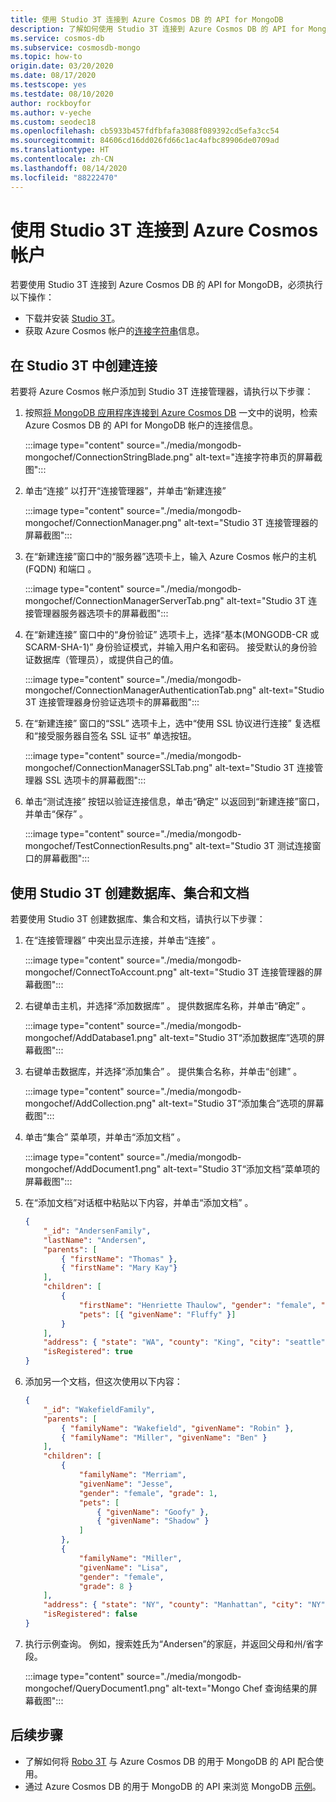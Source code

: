 ```yaml
---
title: 使用 Studio 3T 连接到 Azure Cosmos DB 的 API for MongoDB
description: 了解如何使用 Studio 3T 连接到 Azure Cosmos DB 的 API for MongoDB。
ms.service: cosmos-db
ms.subservice: cosmosdb-mongo
ms.topic: how-to
origin.date: 03/20/2020
ms.date: 08/17/2020
ms.testscope: yes
ms.testdate: 08/10/2020
author: rockboyfor
ms.author: v-yeche
ms.custom: seodec18
ms.openlocfilehash: cb5933b457fdfbfafa3088f089392cd5efa3cc54
ms.sourcegitcommit: 84606cd16dd026fd66c1ac4afbc89906de0709ad
ms.translationtype: HT
ms.contentlocale: zh-CN
ms.lasthandoff: 08/14/2020
ms.locfileid: "88222470"
---
```

# <a name="connect-to-an-azure-cosmos-account-using-studio-3t"></a>使用 Studio 3T 连接到 Azure Cosmos 帐户

若要使用 Studio 3T 连接到 Azure Cosmos DB 的 API for MongoDB，必须执行以下操作：

* 下载并安装 [Studio 3T](https://studio3t.com/)。
* 获取 Azure Cosmos 帐户的[连接字符串](connect-mongodb-account.md)信息。

## <a name="create-the-connection-in-studio-3t"></a>在 Studio 3T 中创建连接

若要将 Azure Cosmos 帐户添加到 Studio 3T 连接管理器，请执行以下步骤：

1. 按照[将 MongoDB 应用程序连接到 Azure Cosmos DB](connect-mongodb-account.md) 一文中的说明，检索 Azure Cosmos DB 的 API for MongoDB 帐户的连接信息。

    :::image type="content" source="./media/mongodb-mongochef/ConnectionStringBlade.png" alt-text="连接字符串页的屏幕截图":::

2. 单击“连接”  以打开“连接管理器”，并单击“新建连接” 

    :::image type="content" source="./media/mongodb-mongochef/ConnectionManager.png" alt-text="Studio 3T 连接管理器的屏幕截图":::
3. 在“新建连接”窗口中的“服务器”选项卡上，输入 Azure Cosmos 帐户的主机 (FQDN) 和端口   。

    :::image type="content" source="./media/mongodb-mongochef/ConnectionManagerServerTab.png" alt-text="Studio 3T 连接管理器服务器选项卡的屏幕截图":::
4. 在“新建连接”  窗口中的“身份验证”  选项卡上，选择“基本(MONGODB-CR 或 SCARM-SHA-1)”  身份验证模式，并输入用户名和密码。  接受默认的身份验证数据库（管理员），或提供自己的值。

    :::image type="content" source="./media/mongodb-mongochef/ConnectionManagerAuthenticationTab.png" alt-text="Studio 3T 连接管理器身份验证选项卡的屏幕截图":::
5. 在“新建连接”  窗口的“SSL”  选项卡上，选中“使用 SSL 协议进行连接”  复选框和“接受服务器自签名 SSL 证书”  单选按钮。

    :::image type="content" source="./media/mongodb-mongochef/ConnectionManagerSSLTab.png" alt-text="Studio 3T 连接管理器 SSL 选项卡的屏幕截图":::
6. 单击“测试连接”  按钮以验证连接信息，单击“确定”  以返回到“新建连接”窗口，并单击“保存”  。

    :::image type="content" source="./media/mongodb-mongochef/TestConnectionResults.png" alt-text="Studio 3T 测试连接窗口的屏幕截图":::

## <a name="use-studio-3t-to-create-a-database-collection-and-documents"></a>使用 Studio 3T 创建数据库、集合和文档
若要使用 Studio 3T 创建数据库、集合和文档，请执行以下步骤：

1. 在“连接管理器”  中突出显示连接，并单击“连接”  。

    :::image type="content" source="./media/mongodb-mongochef/ConnectToAccount.png" alt-text="Studio 3T 连接管理器的屏幕截图":::
2. 右键单击主机，并选择“添加数据库”  。  提供数据库名称，并单击“确定”  。

    :::image type="content" source="./media/mongodb-mongochef/AddDatabase1.png" alt-text="Studio 3T“添加数据库”选项的屏幕截图":::
3. 右键单击数据库，并选择“添加集合”  。  提供集合名称，并单击“创建”  。

    :::image type="content" source="./media/mongodb-mongochef/AddCollection.png" alt-text="Studio 3T“添加集合”选项的屏幕截图":::
4. 单击“集合”  菜单项，并单击“添加文档”  。

    :::image type="content" source="./media/mongodb-mongochef/AddDocument1.png" alt-text="Studio 3T“添加文档”菜单项的屏幕截图":::
5. 在“添加文档”对话框中粘贴以下内容，并单击“添加文档”  。

    ```json
    {
        "_id": "AndersenFamily",
        "lastName": "Andersen",
        "parents": [
            { "firstName": "Thomas" },
            { "firstName": "Mary Kay"}
        ],
        "children": [
            {
                "firstName": "Henriette Thaulow", "gender": "female", "grade": 5,
                "pets": [{ "givenName": "Fluffy" }]
            }
        ],
        "address": { "state": "WA", "county": "King", "city": "seattle" },
        "isRegistered": true
    }
    ```

6. 添加另一个文档，但这次使用以下内容：

    ```json
    {
        "_id": "WakefieldFamily",
        "parents": [
            { "familyName": "Wakefield", "givenName": "Robin" },
            { "familyName": "Miller", "givenName": "Ben" }
        ],
        "children": [
            {
                "familyName": "Merriam",
                "givenName": "Jesse",
                "gender": "female", "grade": 1,
                "pets": [
                    { "givenName": "Goofy" },
                    { "givenName": "Shadow" }
                ]
            },
            {
                "familyName": "Miller",
                "givenName": "Lisa",
                "gender": "female",
                "grade": 8 }
        ],
        "address": { "state": "NY", "county": "Manhattan", "city": "NY" },
        "isRegistered": false
    }
    ```

7. 执行示例查询。 例如，搜索姓氏为“Andersen”的家庭，并返回父母和州/省字段。

    :::image type="content" source="./media/mongodb-mongochef/QueryDocument1.png" alt-text="Mongo Chef 查询结果的屏幕截图":::

## <a name="next-steps"></a>后续步骤

- 了解如何将 [Robo 3T](mongodb-robomongo.md) 与 Azure Cosmos DB 的用于 MongoDB 的 API 配合使用。
- 通过 Azure Cosmos DB 的用于 MongoDB 的 API 来浏览 MongoDB [示例](mongodb-samples.md)。

<!-- Update_Description: update meta properties, wording update, update link -->